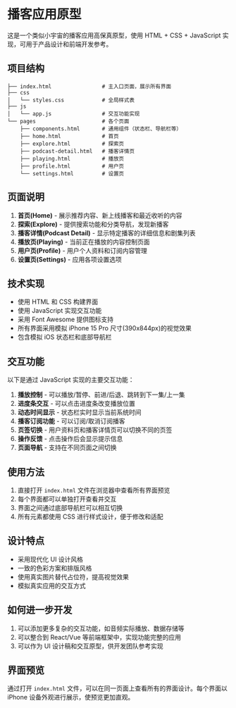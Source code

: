 # 播客应用原型

这是一个类似小宇宙的播客应用高保真原型，使用 HTML + CSS + JavaScript 实现，可用于产品设计和前端开发参考。

## 项目结构

```
├── index.html                # 主入口页面，展示所有界面
├── css
│   └── styles.css            # 全局样式表
├── js
│   └── app.js                # 交互功能实现
└── pages                     # 各个页面
    ├── components.html       # 通用组件（状态栏、导航栏等）
    ├── home.html             # 首页
    ├── explore.html          # 探索页
    ├── podcast-detail.html   # 播客详情页
    ├── playing.html          # 播放页
    ├── profile.html          # 用户页
    └── settings.html         # 设置页
```

## 页面说明

1. **首页(Home)** - 展示推荐内容、新上线播客和最近收听的内容
2. **探索(Explore)** - 提供搜索功能和分类导航，发现新播客
3. **播客详情(Podcast Detail)** - 显示特定播客的详细信息和剧集列表
4. **播放页(Playing)** - 当前正在播放的内容控制页面
5. **用户页(Profile)** - 用户个人资料和订阅内容管理
6. **设置页(Settings)** - 应用各项设置选项

## 技术实现

- 使用 HTML 和 CSS 构建界面
- 使用 JavaScript 实现交互功能
- 采用 Font Awesome 提供图标支持
- 所有界面采用模拟 iPhone 15 Pro 尺寸(390x844px)的视觉效果
- 包含模拟 iOS 状态栏和底部导航栏

## 交互功能

以下是通过 JavaScript 实现的主要交互功能：

1. **播放控制** - 可以播放/暂停、前进/后退、跳转到下一集/上一集
2. **进度条交互** - 可以点击进度条改变播放位置
3. **动态时间显示** - 状态栏实时显示当前系统时间
4. **播客订阅功能** - 可以订阅/取消订阅播客
5. **页签切换** - 用户资料页和播客详情页可以切换不同的页签
6. **操作反馈** - 点击操作后会显示提示信息
7. **页面导航** - 支持在不同页面之间切换

## 使用方法

1. 直接打开 `index.html` 文件在浏览器中查看所有界面预览
2. 每个界面都可以单独打开查看并交互
3. 界面之间通过底部导航栏可以相互切换
4. 所有元素都使用 CSS 进行样式设计，便于修改和适配

## 设计特点

- 采用现代化 UI 设计风格
- 一致的色彩方案和排版风格
- 使用真实图片替代占位符，提高视觉效果
- 模拟真实应用的交互方式

## 如何进一步开发

1. 可以添加更多复杂的交互功能，如音频实际播放、数据存储等
2. 可以整合到 React/Vue 等前端框架中，实现功能完整的应用
3. 可以作为 UI 设计稿和交互原型，供开发团队参考实现

## 界面预览

通过打开 `index.html` 文件，可以在同一页面上查看所有的界面设计。每个界面以 iPhone 设备外观进行展示，使预览更加直观。 